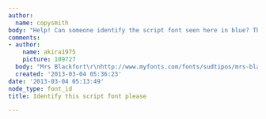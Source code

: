 ```yaml
---
author:
  name: copysmith
body: "Help! Can someone identify the script font seen here in blue? Thanks!\r\n\r\n[img:sites/default/files/old-images/screenshot_58_6214.jpg]"
comments:
- author:
    name: akira1975
    picture: 109727
  body: "Mrs Blackfort\r\nhttp://www.myfonts.com/fonts/sudtipos/mrs-blackfort/"
  created: '2013-03-04 05:36:23'
date: '2013-03-04 05:13:49'
node_type: font_id
title: Identify this script font please

---
```


